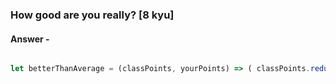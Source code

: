 ### How good are you really? [8 kyu]

#### Answer -

```js

let betterThanAverage = (classPoints, yourPoints) => ( classPoints.reduce( (acc, cv) => acc + cv, 0) / classPoints.length ) <= yourPoints;

```
  